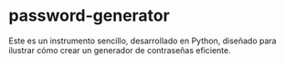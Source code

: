 # password-generator
Este es un instrumento sencillo, desarrollado en Python, diseñado para ilustrar cómo crear un generador de contraseñas eficiente.
